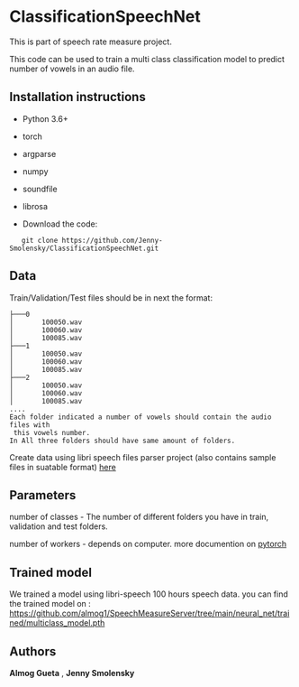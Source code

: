 # ClassificationSpeechNet

This is part of speech rate measure project.

This code can be used to train a multi class classification model to predict number of
vowels in an audio file.

## Installation instructions

* Python 3.6+
* torch
* argparse
* numpy
* soundfile
* librosa

* Download the code:
 ```
    git clone https://github.com/Jenny-Smolensky/ClassificationSpeechNet.git
 ```

## Data
Train/Validation/Test files should be in next the format:
```
├───0
│       100050.wav
│       100060.wav
│       100085.wav
├───1
│       100050.wav
│       100060.wav
│       100085.wav
├───2
│       100050.wav
│       100060.wav
│       100085.wav
....
Each folder indicated a number of vowels should contain the audio files with
 this vowels number.
In All three folders should have same amount of folders.
```
Create data using  libri speech files parser project (also contains sample files in suatable format)
[here](https://github.com/Jenny-Smolensky/LibriSpeechFilesParser)

## Parameters
number of classes - The number of different folders you have in train, validation and test
folders.

number of workers - depends on computer. 
more documention on [pytorch](https://pytorch.org/docs/stable/data.html)

## Trained model
We trained a model using libri-speech 100 hours speech data. 
you can find the trained model on : https://github.com/almog1/SpeechMeasureServer/tree/main/neural_net/trained/multiclass_model.pth

## Authors

**Almog Gueta** ,  **Jenny Smolensky** 

